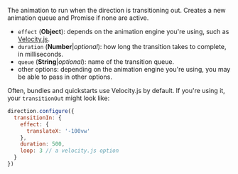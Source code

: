 The animation to run when the direction is transitioning out. Creates a new animation queue and Promise if none are active.

* `effect` (**Object**): depends on the animation engine you're using, such as [Velocity.js](#/api/plugins/animator-velocity).
* `duration` (**Number**|_optional_): how long the transition takes to complete, in milliseconds.
* `queue` (**String**|_optional_): name of the transition queue.
* other options: depending on the animation engine you're using, you may be able to pass in other options.

Often, bundles and quickstarts use Velocity.js by default. If you're using it, your `transitionOut` might look like:

```js
direction.configure({
  transitionIn: {
    effect: {
      translateX: '-100vw'
    },
    duration: 500,
    loop: 3 // a velocity.js option
  }
})
```
